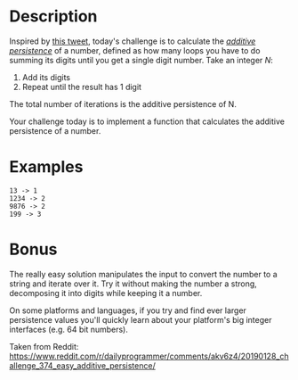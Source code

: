 # Description

Inspired by [this tweet](https://twitter.com/fermatslibrary/status/1089883307473543170), today's challenge is to calculate the [_additive persistence_](http://mathworld.wolfram.com/AdditivePersistence.html) of a number, defined as how many loops you have to do summing its digits until you get a single digit number. Take an integer _N_:

1. Add its digits
1. Repeat until the result has 1 digit

The total number of iterations is the additive persistence of N. 

Your challenge today is to implement a function that calculates the additive persistence of a number. 

# Examples

    13 -> 1
    1234 -> 2
    9876 -> 2
    199 -> 3

# Bonus

The really easy solution manipulates the input to convert the number to a string and iterate over it. Try it without making the number a strong, decomposing it into digits while keeping it a number. 

On some platforms and languages, if you try and find ever larger persistence values you'll quickly learn about your platform's big integer interfaces (e.g. 64 bit numbers). 


Taken from Reddit: https://www.reddit.com/r/dailyprogrammer/comments/akv6z4/20190128_challenge_374_easy_additive_persistence/